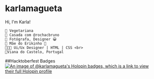 # karlamagueta

Hi, I'm Karla!



```
🥑 Vegetariana   
💍 Casada com @rochacbruno    
📸 Fotógrafa, Designer 😀    
👶 Mãe do Erikinho 💓  
👩🏻‍💻 Ui/Ux Designer | HTML | CSS <br>
📍Viana do Castelo, Portugal
```
##Hacktoberfest Badges
[![An image of @karlamagueta's Holopin badges, which is a link to view their full Holopin profile](https://holopin.me/karlamagueta)](https://holopin.io/@karlamagueta)

